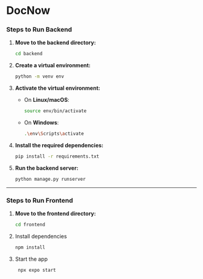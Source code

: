 # DocNow

### Steps to Run Backend

1. **Move to the backend directory:**

   ```bash
   cd backend
   ```

2. **Create a virtual environment:**

   ```bash
   python -m venv env
   ```

3. **Activate the virtual environment:**

   - On **Linux/macOS**:
     ```bash
     source env/bin/activate
     ```
   - On **Windows**:
     ```bash
     .\env\Scripts\activate
     ```

4. **Install the required dependencies:**

   ```bash
   pip install -r requirements.txt
   ```

5. **Run the backend server:**
   ```bash
   python manage.py runserver
   ```

---

### Steps to Run Frontend

1. **Move to the frontend directory:**

   ```bash
   cd frontend
   ```

2. Install dependencies

   ```bash
   npm install
   ```

3. Start the app

   ```bash
    npx expo start
   ```
